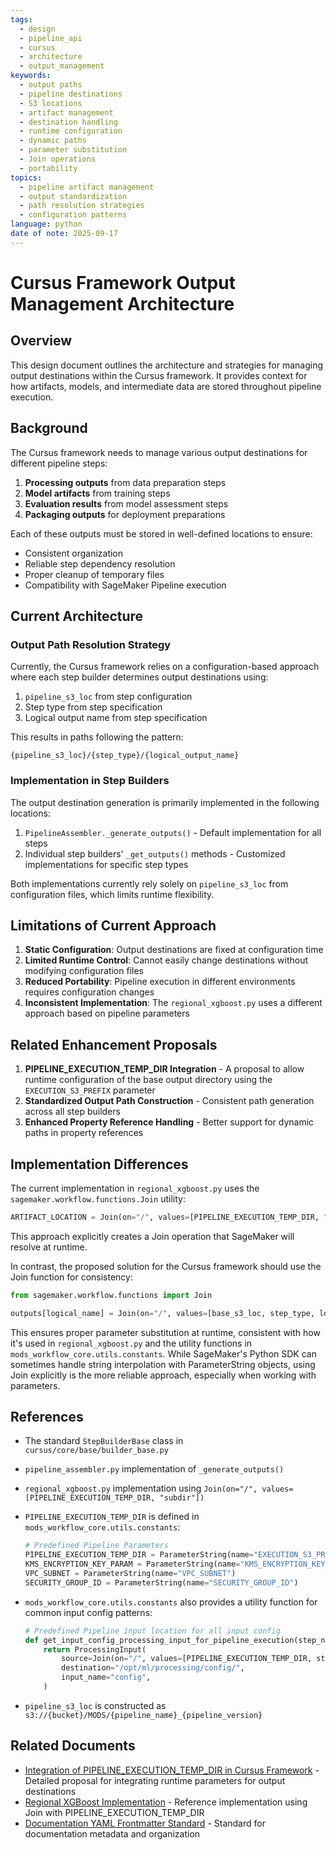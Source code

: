 ```yaml
---
tags:
  - design
  - pipeline_api
  - cursus
  - architecture
  - output_management
keywords:
  - output paths
  - pipeline destinations
  - S3 locations
  - artifact management
  - destination handling
  - runtime configuration
  - dynamic paths
  - parameter substitution
  - Join operations
  - portability
topics:
  - pipeline artifact management
  - output standardization
  - path resolution strategies
  - configuration patterns
language: python
date of note: 2025-09-17
---
```


# Cursus Framework Output Management Architecture

## Overview

This design document outlines the architecture and strategies for managing output destinations within the Cursus framework. It provides context for how artifacts, models, and intermediate data are stored throughout pipeline execution.

## Background

The Cursus framework needs to manage various output destinations for different pipeline steps:

1. **Processing outputs** from data preparation steps
2. **Model artifacts** from training steps
3. **Evaluation results** from model assessment steps
4. **Packaging outputs** for deployment preparations

Each of these outputs must be stored in well-defined locations to ensure:
- Consistent organization
- Reliable step dependency resolution
- Proper cleanup of temporary files
- Compatibility with SageMaker Pipeline execution

## Current Architecture

### Output Path Resolution Strategy

Currently, the Cursus framework relies on a configuration-based approach where each step builder determines output destinations using:

1. `pipeline_s3_loc` from step configuration
2. Step type from step specification
3. Logical output name from step specification

This results in paths following the pattern:
```
{pipeline_s3_loc}/{step_type}/{logical_output_name}
```

### Implementation in Step Builders

The output destination generation is primarily implemented in the following locations:

1. `PipelineAssembler._generate_outputs()` - Default implementation for all steps
2. Individual step builders' `_get_outputs()` methods - Customized implementations for specific step types

Both implementations currently rely solely on `pipeline_s3_loc` from configuration files, which limits runtime flexibility.

## Limitations of Current Approach

1. **Static Configuration**: Output destinations are fixed at configuration time
2. **Limited Runtime Control**: Cannot easily change destinations without modifying configuration files
3. **Reduced Portability**: Pipeline execution in different environments requires configuration changes
4. **Inconsistent Implementation**: The `regional_xgboost.py` uses a different approach based on pipeline parameters

## Related Enhancement Proposals

1. **PIPELINE_EXECUTION_TEMP_DIR Integration** - A proposal to allow runtime configuration of the base output directory using the `EXECUTION_S3_PREFIX` parameter
2. **Standardized Output Path Construction** - Consistent path generation across all step builders
3. **Enhanced Property Reference Handling** - Better support for dynamic paths in property references

## Implementation Differences

The current implementation in `regional_xgboost.py` uses the `sagemaker.workflow.functions.Join` utility:

```python
ARTIFACT_LOCATION = Join(on="/", values=[PIPELINE_EXECUTION_TEMP_DIR, "Artifacts"])
```

This approach explicitly creates a Join operation that SageMaker will resolve at runtime. 

In contrast, the proposed solution for the Cursus framework should use the Join function for consistency:

```python
from sagemaker.workflow.functions import Join

outputs[logical_name] = Join(on="/", values=[base_s3_loc, step_type, logical_name])
```

This ensures proper parameter substitution at runtime, consistent with how it's used in `regional_xgboost.py` and the utility functions in `mods_workflow_core.utils.constants`. While SageMaker's Python SDK can sometimes handle string interpolation with ParameterString objects, using Join explicitly is the more reliable approach, especially when working with parameters.

## References

- The standard `StepBuilderBase` class in `cursus/core/base/builder_base.py`
- `pipeline_assembler.py` implementation of `_generate_outputs()`
- `regional_xgboost.py` implementation using `Join(on="/", values=[PIPELINE_EXECUTION_TEMP_DIR, "subdir"])`
- `PIPELINE_EXECUTION_TEMP_DIR` is defined in `mods_workflow_core.utils.constants`:

  ```python
  # Predefined Pipeline Parameters
  PIPELINE_EXECUTION_TEMP_DIR = ParameterString(name="EXECUTION_S3_PREFIX")
  KMS_ENCRYPTION_KEY_PARAM = ParameterString(name="KMS_ENCRYPTION_KEY_PARAM")
  VPC_SUBNET = ParameterString(name="VPC_SUBNET")
  SECURITY_GROUP_ID = ParameterString(name="SECURITY_GROUP_ID")
  ```

- `mods_workflow_core.utils.constants` also provides a utility function for common input config patterns:

  ```python
  # Predefined Pipeline input location for all input config
  def get_input_config_processing_input_for_pipeline_execution(step_name):
      return ProcessingInput(
          source=Join(on="/", values=[PIPELINE_EXECUTION_TEMP_DIR, step_name, "input", "config"]),
          destination="/opt/ml/processing/config/",
          input_name="config",
      )
  ```

- `pipeline_s3_loc` is constructed as `s3://{bucket}/MODS/{pipeline_name}_{pipeline_version}`

## Related Documents

- [Integration of PIPELINE_EXECUTION_TEMP_DIR in Cursus Framework](./pipeline_execution_temp_dir_integration.md) - Detailed proposal for integrating runtime parameters for output destinations
- [Regional XGBoost Implementation](../active_queueing_atoz/regional_xgboost.py) - Reference implementation using Join with PIPELINE_EXECUTION_TEMP_DIR
- [Documentation YAML Frontmatter Standard](./documentation_yaml_frontmatter_standard.md) - Standard for documentation metadata and organization
